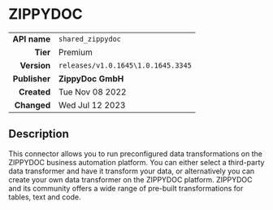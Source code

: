 # ZIPPYDOC
| | |
|-:|-|
|**API name**|`shared_zippydoc`|
|**Tier**|Premium|
|**Version**|`releases/v1.0.1645\1.0.1645.3345`|
|**Publisher**|**ZippyDoc GmbH**|
|**Created**|Tue Nov 08 2022|
|**Changed**|Wed Jul 12 2023|

## Description
This connector allows you to run preconfigured data transformations on the ZIPPYDOC business automation platform. You can either select a third-party data transformer and have it transform your data, or alternatively you can create your own data transformer on the ZIPPYDOC platform. ZIPPYDOC and its community offers a wide range of pre-built transformations for tables, text and code.
